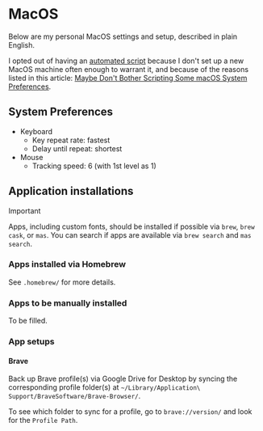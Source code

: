# MacOS

Below are my personal MacOS settings and setup, described in plain English.

I opted out of having an [automated script](https://github.com/mathiasbynens/dotfiles/blob/main/.macos)
because I don't set up a new MacOS machine often enough to warrant it,
and because of the reasons listed in this article:
[Maybe Don't Bother Scripting Some macOS System Preferences](https://assert.cc/posts/maybe-dont-script-macos-prefs/).

## System Preferences

- Keyboard
  - Key repeat rate: fastest
  - Delay until repeat: shortest
- Mouse
  - Tracking speed: 6 (with 1st level as 1)

## Application installations

> [!IMPORTANT]
> Apps, including custom fonts, should be installed if possible via `brew`,
> `brew cask`, or `mas`. You can search if apps are available via `brew search`
> and `mas search`.

### Apps installed via Homebrew

See `.homebrew/` for more details.

### Apps to be manually installed

To be filled.

### App setups

#### Brave

Back up Brave profile(s) via Google Drive for Desktop by syncing the
corresponding profile folder(s) at `~/Library/Application\ Support/BraveSoftware/Brave-Browser/`.

To see which folder to sync for a profile, go to `brave://version/` and look
for the `Profile Path`.
